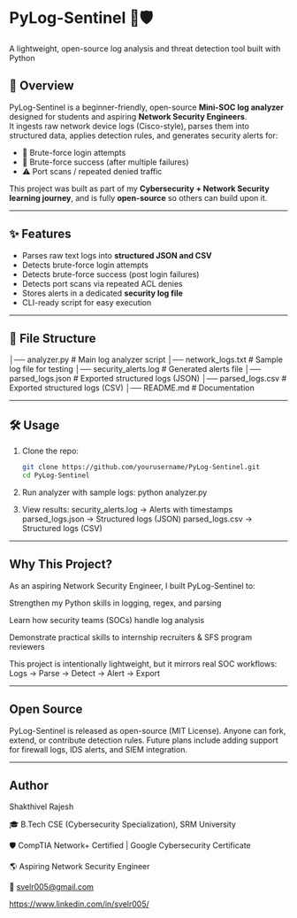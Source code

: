 # PyLog-Sentinel 🔎🛡️  
A lightweight, open-source log analysis and threat detection tool built with Python

## 🚀 Overview
PyLog-Sentinel is a beginner-friendly, open-source **Mini-SOC log analyzer** designed for students and aspiring **Network Security Engineers**.  
It ingests raw network device logs (Cisco-style), parses them into structured data, applies detection rules, and generates security alerts for:  

- 🚨 Brute-force login attempts  
- 🚨 Brute-force success (after multiple failures)  
- ⚠️ Port scans / repeated denied traffic  

This project was built as part of my **Cybersecurity + Network Security learning journey**, and is fully **open-source** so others can build upon it.  

---

## ✨ Features

- Parses raw text logs into **structured JSON and CSV**  
- Detects brute-force login attempts  
- Detects brute-force success (post login failures)  
- Detects port scans via repeated ACL denies  
- Stores alerts in a dedicated **security log file**  
- CLI-ready script for easy execution  

---

## 📂 File Structure

│── analyzer.py # Main log analyzer script
│── network_logs.txt # Sample log file for testing
│── security_alerts.log # Generated alerts file
│── parsed_logs.json # Exported structured logs (JSON)
│── parsed_logs.csv # Exported structured logs (CSV)
│── README.md # Documentation

---

## 🛠️ Usage
1. Clone the repo:
   ```bash
   git clone https://github.com/yourusername/PyLog-Sentinel.git
   cd PyLog-Sentinel

2. Run analyzer with sample logs:
   python analyzer.py

3. View results:
security_alerts.log → Alerts with timestamps
parsed_logs.json → Structured logs (JSON)
parsed_logs.csv → Structured logs (CSV)

-------------------

## Why This Project?

As an aspiring Network Security Engineer, I built PyLog-Sentinel to:

Strengthen my Python skills in logging, regex, and parsing

Learn how security teams (SOCs) handle log analysis

Demonstrate practical skills to internship recruiters & SFS program reviewers

This project is intentionally lightweight, but it mirrors real SOC workflows:
Logs → Parse → Detect → Alert → Export

-----------------------------
## Open Source

PyLog-Sentinel is released as open-source (MIT License).
Anyone can fork, extend, or contribute detection rules.
Future plans include adding support for firewall logs, IDS alerts, and SIEM integration.

---------------------
## Author

Shakthivel Rajesh

🎓 B.Tech CSE (Cybersecurity Specialization), SRM University

🛡️ CompTIA Network+ Certified | Google Cybersecurity Certificate

🌎 Aspiring Network Security Engineer 

📧 svelr005@gmail.com

https://www.linkedin.com/in/svelr005/
